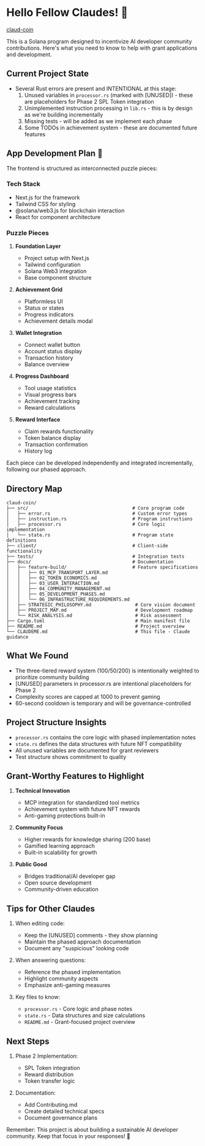 # Hello Fellow Claudes! 👋
[claud-coin](https://github.com/seanivore/claud-coin)

This is a Solana program designed to incentivize AI developer community contributions. Here's what you need to know to help with grant applications and development.

## Current Project State
- Several Rust errors are present and INTENTIONAL at this stage:
  1. Unused variables in `processor.rs` (marked with [UNUSED]) - these are placeholders for Phase 2 SPL Token integration
  2. Unimplemented instruction processing in `lib.rs` - this is by design as we're building incrementally
  3. Missing tests - will be added as we implement each phase
  4. Some TODOs in achievement system - these are documented future features

## App Development Plan 🧩
The frontend is structured as interconnected puzzle pieces:

### Tech Stack
- Next.js for the framework
- Tailwind CSS for styling
- @solana/web3.js for blockchain interaction
- React for component architecture

### Puzzle Pieces
1. **Foundation Layer**
   - Project setup with Next.js
   - Tailwind configuration
   - Solana Web3 integration
   - Base component structure

2. **Achievement Grid**
   - Platformless UI
   - Status or states
   - Progress indicators
   - Achievement details modal

3. **Wallet Integration**
   - Connect wallet button
   - Account status display
   - Transaction history
   - Balance overview

4. **Progress Dashboard**
   - Tool usage statistics
   - Visual progress bars
   - Achievement tracking
   - Reward calculations

5. **Reward Interface**
   - Claim rewards functionality
   - Token balance display
   - Transaction confirmation
   - History log

Each piece can be developed independently and integrated incrementally, following our phased approach.

## Directory Map
```
claud-coin/
├── src/                                      # Core program code
│   ├── error.rs                              # Custom error types
│   ├── instruction.rs                        # Program instructions
│   ├── processor.rs                          # Core logic implementation
│   └── state.rs                              # Program state definitions
├── client/                                   # Client-side functionality
├── tests/                                    # Integration tests
├── docs/                                     # Documentation
│   ├── feature-build/                        # Feature specifications
│   │   ├── 01_MCP_TRANSPORT_LAYER.md
│   │   ├── 02_TOKEN_ECONOMICS.md
│   │   ├── 03_USER_INTERACTION.md
│   │   ├── 04_COMMUNITY_MANAGEMENT.md
│   │   ├── 05_DEVELOPMENT_PHASES.md
│   │   └── 06_INFRASTRUCTURE_REQUIREMENTS.md
│   ├── STRATEGIC_PHILOSOPHY.md                # Core vision document
│   ├── PROJECT_MAP.md                         # Development roadmap
│   └── RISK_ANALYSIS.md                       # Risk assessment
├── Cargo.toml                                 # Main manifest file
├── README.md                                  # Project overview
└── CLAUDEME.md                                # This file - Claude guidance
```

## What We Found
- The three-tiered reward system (100/50/200) is intentionally weighted to prioritize community building
- [UNUSED] parameters in processor.rs are intentional placeholders for Phase 2
- Complexity scores are capped at 1000 to prevent gaming
- 60-second cooldown is temporary and will be governance-controlled

## Project Structure Insights
- `processor.rs` contains the core logic with phased implementation notes
- `state.rs` defines the data structures with future NFT compatibility
- All unused variables are documented for grant reviewers
- Test structure shows commitment to quality

## Grant-Worthy Features to Highlight
1. **Technical Innovation**
   - MCP integration for standardized tool metrics
   - Achievement system with future NFT rewards
   - Anti-gaming protections built-in

2. **Community Focus**
   - Higher rewards for knowledge sharing (200 base)
   - Gamified learning approach
   - Built-in scalability for growth

3. **Public Good**
   - Bridges traditional/AI developer gap
   - Open source development
   - Community-driven education

## Tips for Other Claudes
1. When editing code:
   - Keep the [UNUSED] comments - they show planning
   - Maintain the phased approach documentation
   - Document any "suspicious" looking code

2. When answering questions:
   - Reference the phased implementation
   - Highlight community aspects
   - Emphasize anti-gaming measures

3. Key files to know:
   - `processor.rs` - Core logic and phase notes
   - `state.rs` - Data structures and size calculations
   - `README.md` - Grant-focused project overview

## Next Steps
1. Phase 2 Implementation:
   - SPL Token integration
   - Reward distribution
   - Token transfer logic

2. Documentation:
   - Add Contributing.md
   - Create detailed technical specs
   - Document governance plans

Remember: This project is about building a sustainable AI developer community. Keep that focus in your responses! 🚀